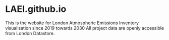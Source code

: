 # LAEI.github.io
This is the website for London Atmospheric Emissions Inventory visualisation since 2019 towards 2030
All project data are openly accessible from London Datastore. 
